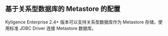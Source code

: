 ## 基于关系型数据库的 Metastore 的配置

Kyligence Enterprise 2.4+ 版本可以支持关系型数据库作为 Metastore 存储，使用标准 JDBC Driver 连接 Metastore 数据库。
